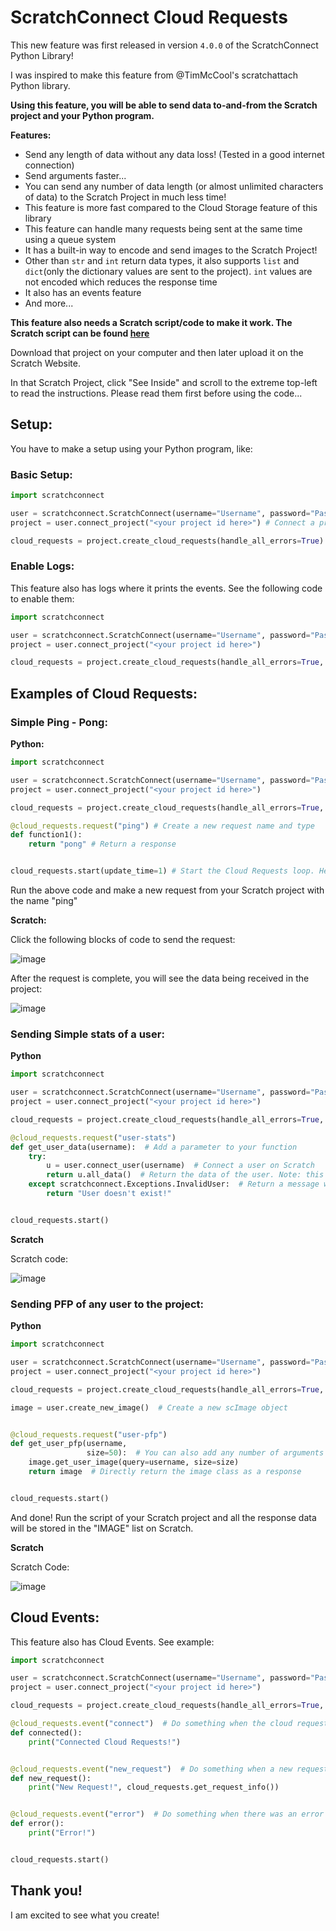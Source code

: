 # ScratchConnect Cloud Requests

This new feature was first released in version ```4.0.0``` of the ScratchConnect Python Library!

I was inspired to make this feature from @TimMcCool's scratchattach Python library.

**Using this feature, you will be able to send data to-and-from the Scratch project and your Python program.**

**Features:**
* Send any length of data without any data loss! (Tested in a good internet connection)
* Send arguments faster...
* You can send any number of data length (or almost unlimited characters of data) to the Scratch Project in much less time!
* This feature is more fast compared to the Cloud Storage feature of this library
* This feature can handle many requests being sent at the same time using a queue system
* It has a built-in way to encode and send images to the Scratch Project!
* Other than ```str``` and ```int``` return data types, it also supports ```list``` and ```dict```(only the dictionary values are sent to the project). ```int``` values are not encoded which reduces the response time
* It also has an events feature
* And more...

**This feature also needs a Scratch script/code to make it work. The Scratch script can be found [here](https://scratch.mit.edu/projects/801780213/)**

Download that project on your computer and then later upload it on the Scratch Website.

In that Scratch Project, click "See Inside" and scroll to the extreme top-left to read the instructions. Please read them first before using the code...

## Setup:
You have to make a setup using your Python program, like:

### Basic Setup:
```python
import scratchconnect

user = scratchconnect.ScratchConnect(username="Username", password="Password")
project = user.connect_project("<your project id here>") # Connect a project

cloud_requests = project.create_cloud_requests(handle_all_errors=True) # Create a new cloud request. Set the "handle_all_errors" parameter to True if you want to handle all errors...
```

### Enable Logs:
This feature also has logs where it prints the events. See the following code to enable them:
```python
import scratchconnect

user = scratchconnect.ScratchConnect(username="Username", password="Password")
project = user.connect_project("<your project id here>")

cloud_requests = project.create_cloud_requests(handle_all_errors=True, print_logs=True) # Enable the logs by setting the "print_logs" parameter to True
```

## Examples of Cloud Requests:
### Simple Ping - Pong:

**Python:**

```python
import scratchconnect

user = scratchconnect.ScratchConnect(username="Username", password="Password")
project = user.connect_project("<your project id here>")

cloud_requests = project.create_cloud_requests(handle_all_errors=True, print_logs=True)

@cloud_requests.request("ping") # Create a new request name and type
def function1():
    return "pong" # Return a response


cloud_requests.start(update_time=1) # Start the Cloud Requests loop. Here "update_time" is the time after which the cloud request loop should look for a new request
```

Run the above code and make a new request from your Scratch project with the name "ping"

**Scratch:**

Click the following blocks of code to send the request:

![image](https://user-images.githubusercontent.com/70252606/208305060-5e55be1b-7304-4f77-9358-d4c0dedd319f.png)

After the request is complete, you will see the data being received in the project:

![image](https://user-images.githubusercontent.com/70252606/208305350-d72f9c48-6835-4437-a550-9999cc85bec3.png)


### Sending Simple stats of a user:

**Python**

```python
import scratchconnect

user = scratchconnect.ScratchConnect(username="Username", password="Password")
project = user.connect_project("<your project id here>")

cloud_requests = project.create_cloud_requests(handle_all_errors=True, print_logs=True)

@cloud_requests.request("user-stats")
def get_user_data(username):  # Add a parameter to your function
    try:
        u = user.connect_user(username)  # Connect a user on Scratch
        return u.all_data()  # Return the data of the user. Note: this function returns the data in dict form and the cloud requests only sends the values of that dict in list form
    except scratchconnect.Exceptions.InvalidUser:  # Return a message when the user was not found
        return "User doesn't exist!"


cloud_requests.start()
```

**Scratch**

Scratch code:

![image](https://user-images.githubusercontent.com/70252606/208306894-0310b348-b9d6-4638-bc30-7587fe8b28c9.png)

### Sending PFP of any user to the project:

**Python**

```python
import scratchconnect

user = scratchconnect.ScratchConnect(username="Username", password="Password")
project = user.connect_project("<your project id here>")

cloud_requests = project.create_cloud_requests(handle_all_errors=True, print_logs=True)

image = user.create_new_image()  # Create a new scImage object


@cloud_requests.request("user-pfp")
def get_user_pfp(username,
                 size=50):  # You can also add any number of arguments to your function! And default values too!
    image.get_user_image(query=username, size=size)
    return image  # Directly return the image class as a response


cloud_requests.start()
```
And done! Run the script of your Scratch project and all the response data will be stored in the "IMAGE" list on Scratch.

**Scratch**

Scratch Code:

![image](https://user-images.githubusercontent.com/70252606/208308315-ede9f7cd-fafa-4020-9583-b6e466fe2b21.png)


## Cloud Events:
This feature also has Cloud Events. See example:
```python
import scratchconnect

user = scratchconnect.ScratchConnect(username="Username", password="Password")
project = user.connect_project("<your project id here>")

cloud_requests = project.create_cloud_requests(handle_all_errors=True, print_logs=True)

@cloud_requests.event("connect")  # Do something when the cloud requests is connected
def connected():
    print("Connected Cloud Requests!")


@cloud_requests.event("new_request")  # Do something when a new request is made
def new_request():
    print("New Request!", cloud_requests.get_request_info())


@cloud_requests.event("error")  # Do something when there was an error
def error():
    print("Error!")


cloud_requests.start()
```

## Thank you!
I am excited to see what you create!
